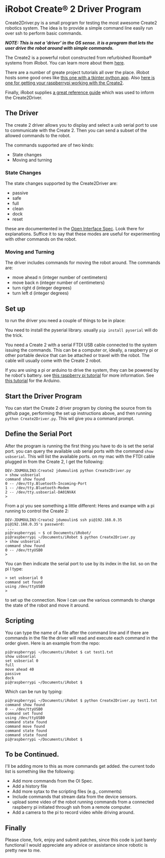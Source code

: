 # iRobot Create&reg; 2 Driver Program
Create2Driver.py is a small program for testing the most awesome Create2 robotics system.  The idea is to provide a simple command line easily run over ssh to perform basic commands.

***NOTE: This is not a 'driver' in the OS sense.  it is a program that lets the user drive the robot around with simple commands.***

The Create2 is a powerful robot constructed from refurbished Roomba&reg; systems from iRobot.  You can learn more about them [here](http://www.irobot.com/About-iRobot/STEM/Create-2.aspx).

There are a number of greate project tutorials all over the place.  iRobot hosts some good ones like [this one with a tkinter python app](http://www.irobot.com/~/media/MainSite/PDFs/About/STEM/Create/Python_Tethered_Driving.pdf).  Also [here is one for getting your raspberrypi working with the Create2](http://www.irobot.com/~/media/MainSite/PDFs/About/STEM/Create/RaspberryPi_Tutorial.pdf).

Finally, iRobot supplies [a great reference guide](http://www.irobot.com/~/media/MainSite/PDFs/About/STEM/Create/create_2_Open_Interface_Spec.pdf) which was used to inform the Create2Driver.  

## The Driver
The create 2 driver allows you to display and select a usb serial port to use to communicate with the Create 2.  Then you can send a subset of the allowed commands to the robot.  

The commands supported are of two kinds:

- State changes
- Moving and turning

### State Changes
The state changes supported by the Create2Driver are:

- passive
- safe
- full
- clean
- dock
- reset

these are documentented in the [Open Interface Spec](http://www.irobot.com/~/media/MainSite/PDFs/About/STEM/Create/create_2_Open_Interface_Spec.pdf).  Look there for explanations.  Suffice it to say that these modes are useful for experimenting with other commands on the robot.

### Moving and Turning
The driver includes commands for moving the robot around.  The commands are:

- move ahead n (integer number of centimeters)
- move back n (integer number of centimeters)
- turn right d (integer degrees)
- turn left d (integer degrees)

## Set up 
to run the driver you need a couple of things to be in place:

You need to install the pyserial library.  usually `pip install pyserial` will do the trick.

You need a Create 2 with a serial FTDI USB cable connected to the system issuing the commands.  This can be a computer or, ideally, a raspberry pi or other portable device that can be attached or travel with the robot.  The cable will usually come with the Create 2 robot.  

If you are using a pi or arduino to drive the system, they can be powered by he robot's battery.  see [this raspberry pi tutorial](http://www.irobot.com/~/media/MainSite/PDFs/About/STEM/Create/RaspberryPi_Tutorial.pdf) for more information.  See [this tutorial](http://www.irobot.com/~/media/MainSite/PDFs/About/STEM/Create/Arduino_Tutorial.pdf) for the Arduino.

## Start the Driver Program
You can start the Create 2 driver program by cloning the source from tis github page, performing the set up instructions above, and then running `python Create2Driver.py`.  This wil give you a command prompt.

## Define the Serial Port
After the program is running the first thing you have to do is set the serial port.  you can query the available usb serial ports with the command `show usbserial`.  This will list the available ports.  on my mac with the FTDI cable plugged in from the Create 2, I get the following:

```
DEV-JDUMOULIN3:Create2 jdumoulin$ python Create2Driver.py 
> show usbserial
command show found
0 -- /dev/tty.Bluetooth-Incoming-Port
1 -- /dev/tty.Bluetooth-Modem
2 -- /dev/tty.usbserial-DA01NVAX
> 
```
From a pi you see something a little different:  Heres and exampe with a pi running to control the Create 2:

```
DEV-JDUMOULIN3:Create2 jdumoulin$ ssh pi@192.168.0.35
pi@192.168.0.35's password: 
 ...
pi@raspberrypi ~ $ cd Documents/iRobot/
pi@raspberrypi ~/Documents/iRobot $ python Create2Driver.py 
> show usbserial
command show found
0 -- /dev/ttyUSB0
> 
```
You can then indicate the serial port to use by its index in the list.  so on the pi I type:
```
> set usbserial 0
command set found
using /dev/ttyUSB0
> 
```
to set up the connection.  Now I can use the various commands to change the state of the robot and move it around.  

## Scripting
You can type the name of a file after the command line and if there are commands in the file the driver will read and execute each command in the order given.  Here is an example from the repo:

```
pi@raspberrypi ~/Documents/iRobot $ cat test1.txt
show usbserial
set usbserial 0
full
move ahead 40
passive
dock
pi@raspberrypi ~/Documents/iRobot $ 
```
Which can be run by typing:

```
pi@raspberrypi ~/Documents/iRobot $ python Create2Driver.py test1.txt 
command show found
0 -- /dev/ttyUSB0
command set found
using /dev/ttyUSB0
command state found
command move found
command state found
command state found
pi@raspberrypi ~/Documents/iRobot $ 
```


## To be Continued.  
I'll be adding more to this as more commands get added.  the current todo list is something like the following:

- Add more commands from the OI Spec.
- Add a history file
- Add more sytax to the scripting files (e.g., comments)
- Include commands that stream data from the device sensors.
- upload some video of the robot running commands from a connected raspberry pi initiated through ssh from a remote computer.
- Add a camera to the pi to record video while driving around.  


## Finally
Please clone, fork, enjoy and submit patches, since this code is just barely functional I would appreciate any advice or assistance since robotic is pretty new to me.  